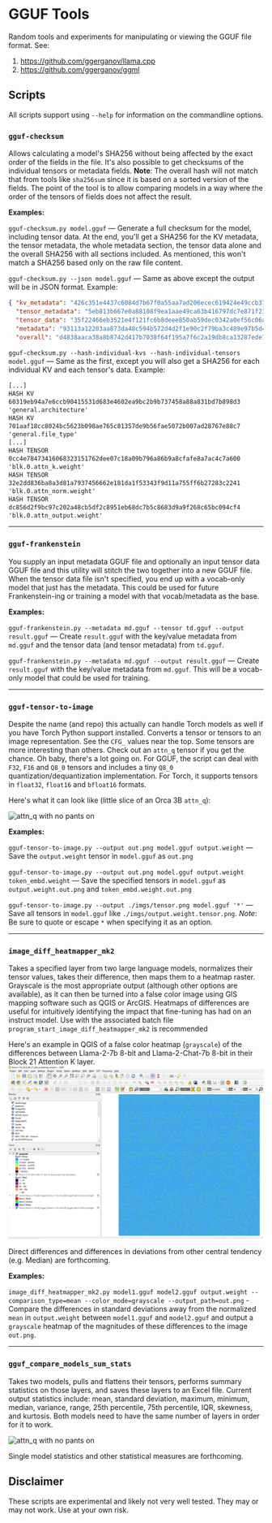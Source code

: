 # GGUF Tools

Random tools and experiments for manipulating or viewing the GGUF file format. See:

1. https://github.com/ggerganov/llama.cpp
2. https://github.com/ggerganov/ggml

## Scripts

All scripts support using `--help` for information on the commandline options.

### `gguf-checksum`

Allows calculating a model's SHA256 without being affected by the exact order of the fields in the file. It's also possible to get checksums of the individual tensors or metadata fields. **Note**: The overall hash will not match that from tools like `sha256sum` since it is based on a sorted version of the fields. The point of the tool is to allow comparing models in a way where the order of the tensors of fields does not affect the result.

**Examples:**

`gguf-checksum.py model.gguf` — Generate a full checksum for the model, including tensor data. At the end, you'll get a SHA256 for the KV metadata, the tensor metadata, the whole metadata section, the tensor data alone and the overall SHA256 with all sections included. As mentioned, this won't match a SHA256 based only on the raw file content.

`gguf-checksum.py --json model.gguf` — Same as above except the output will be in JSON format. Example:

```json
{ "kv_metadata": "426c351e4437c6084d7b67f0a55aa7ad206ecec619424e49ccb3763ecc47fa4f",
  "tensor_metadata": "5eb813b667e0a88108f9ea1aae49ca63b416797dc7e871f239acfbfab99a7c78",
  "tensor_data": "35f22466eb3521e4f121fc6b8deee850ab59dec0342a0ef56c06ace9b7266855",
  "metadata": "93113a12203aa873da48c594b572d4d2f1e90c2f79ba3c489e97b5d4ee69633a",
  "overall": "d4838aaca38a8b8742d417b7038f64f195a7f6c2a19db8ca13287ede72132bbc" }
```

`gguf-checksum.py --hash-individual-kvs --hash-individual-tensors model.gguf` — Same as the first, except you will also get a SHA256 for each individual KV and each tensor's data. Example:

```plaintext
[...]
HASH KV              60319eb94a7e6ccb90415531d683e4602ea9bc2b9b737458a88a831bd7b898d3 'general.architecture'
HASH KV              701aaf18cc8024bc5623b098ae765c81357de9b56fae5072b007ad28767e88c7 'general.file_type'
[...]
HASH TENSOR          0cc4e78473416068323151762dee07c18a09b796a86b9a8cfafe8a7ac4c7a600 'blk.0.attn_k.weight'
HASH TENSOR          32e2dd836ba8a3d81a7937456662e181da1f53343f9d11a755ff6b27283c2241 'blk.0.attn_norm.weight'
HASH TENSOR          dc856d2f9bc97c202a48cb5df2c8951eb68dc7b5c8683d9a9f268c65bc094cf4 'blk.0.attn_output.weight'
```

***

### `gguf-frankenstein`

You supply an input metadata GGUF file and optionally an input tensor data GGUF file and this utility will stitch the two together into a new GGUF file. When the tensor data file isn't specified, you end up with a vocab-only model that just has the metadata. This could be used for future Frankenstein-ing or training a model with that vocab/metadata as the base.

**Examples:**

`gguf-frankenstein.py --metadata md.gguf --tensor td.gguf --output result.gguf` — Create `result.gguf` with the key/value metadata from `md.gguf` and the tensor data (and tensor metadata) from `td.gguf`.

`gguf-frankenstein.py --metadata md.gguf --output result.gguf` — Create `result.gguf` with the key/value metadata from `md.gguf`. This will be a vocab-only model that could be used for training.

***

### `gguf-tensor-to-image`

Despite the name (and repo) this actually can handle Torch models as well if you have Torch Python support installed. Converts a tensor or tensors to an image representation. See the `CFG_` values near the top. Some tensors are more interesting than others. Check out an `attn_q` tensor if you get the chance. Oh baby, there's a lot going on. For GGUF, the script can deal with `F32`, `F16` and `Q8_0` tensors and includes a tiny `Q8_0` quantization/dequantization implementation. For Torch, it supports tensors in `float32`, `float16` and `bfloat16` formats.

Here's what it can look like (little slice of an Orca 3B `attn_q`):

![attn_q with no pants on](assets/attn_q_snippet.png)

 **Examples:**

 `gguf-tensor-to-image.py --output out.png model.gguf output.weight` — Save the `output.weight` tensor in `model.gguf` as `out.png`

 `gguf-tensor-to-image.py --output out.png model.gguf output.weight token_embd.weight` — Save the specified tensors in `model.gguf` as `output.weight.out.png` and `token_embd.weight.out.png`

 `gguf-tensor-to-image.py --output ./imgs/tensor.png model.gguf '*'` — Save all tensors in `model.gguf` like `./imgs/output.weight.tensor.png`. *Note*: Be sure to quote or escape `*` when specifying it as an option.

***
### `image_diff_heatmapper_mk2`

Takes a specified layer from two large language models, normalizes their tensor values, takes their difference, then maps them to a heatmap raster. Grayscale is the most appropriate output (although other options are available), as it can then be turned into a false color image using GIS mapping software such as QGIS or ArcGIS. Heatmaps of differences are useful for intuitively identifying the impact that fine-tuning has had on an instruct model. Use with the associated batch file `program_start_image_diff_heatmapper_mk2` is recommended

Here's an example in QGIS of a false color heatmap (`grayscale`) of the differences between Llama-2-7b 8-bit and Llama-2-Chat-7b 8-bit in their Block 21 Attention K layer.
![attn_q with no pants on](assets/diff_heatmap_example.png)

Direct differences and differences in deviations from other central tendency (e.g. Median) are forthcoming.

**Examples:**

`image_diff_heatmapper_mk2.py model1.gguf model2.gguf output.weight --comparison_type=mean --color_mode=grayscale --output_path=out.png` - Compare the differences in standard deviations away from the normalized `mean` in `output.weight` between `model1.gguf` and `model2.gguf` and output a `grayscale` heatmap of the magnitudes of these differences to the image `out.png`.
***
### `gguf_compare_models_sum_stats`

Takes two models, pulls and flattens their tensors, performs summary statistics on those layers, and saves these layers to an Excel file. Current output statistics include: mean, standard deviation, maximum, minimum, median, variance, range, 25th percentile, 75th percentile, IQR, skewness, and kurtosis. Both models need to have the same number of layers in order for it to work.

![attn_q with no pants on](compare_models_sum_stats_example.png)

Single model statistics and other statistical measures are forthcoming.
## Disclaimer

These scripts are experimental and likely not very well tested. They may or may not work. Use at your own risk.
